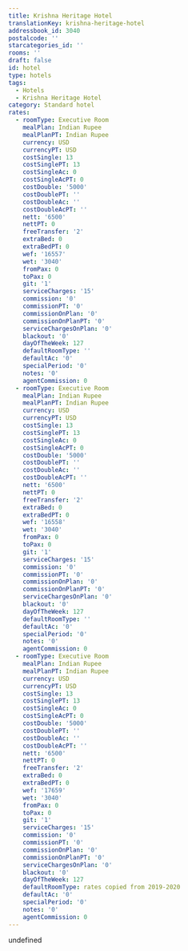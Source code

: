 ```yaml
---
title: Krishna Heritage Hotel
translationKey: krishna-heritage-hotel
addressbook_id: 3040
postalcode: ''
starcategories_id: ''
rooms: ''
draft: false
id: hotel
type: hotels
tags:
  - Hotels
  - Krishna Heritage Hotel
category: Standard hotel
rates:
  - roomType: Executive Room
    mealPlan: Indian Rupee
    mealPlanPT: Indian Rupee
    currency: USD
    currencyPT: USD
    costSingle: 13
    costSinglePT: 13
    costSingleAc: 0
    costSingleAcPT: 0
    costDouble: '5000'
    costDoublePT: ''
    costDoubleAc: ''
    costDoubleAcPT: ''
    nett: '6500'
    nettPT: 0
    freeTransfer: '2'
    extraBed: 0
    extraBedPT: 0
    wef: '16557'
    wet: '3040'
    fromPax: 0
    toPax: 0
    git: '1'
    serviceCharges: '15'
    commission: '0'
    commissionPT: '0'
    commissionOnPlan: '0'
    commissionOnPlanPT: '0'
    serviceChargesOnPlan: '0'
    blackout: '0'
    dayOfTheWeek: 127
    defaultRoomType: ''
    defaultAc: '0'
    specialPeriod: '0'
    notes: '0'
    agentCommission: 0
  - roomType: Executive Room
    mealPlan: Indian Rupee
    mealPlanPT: Indian Rupee
    currency: USD
    currencyPT: USD
    costSingle: 13
    costSinglePT: 13
    costSingleAc: 0
    costSingleAcPT: 0
    costDouble: '5000'
    costDoublePT: ''
    costDoubleAc: ''
    costDoubleAcPT: ''
    nett: '6500'
    nettPT: 0
    freeTransfer: '2'
    extraBed: 0
    extraBedPT: 0
    wef: '16558'
    wet: '3040'
    fromPax: 0
    toPax: 0
    git: '1'
    serviceCharges: '15'
    commission: '0'
    commissionPT: '0'
    commissionOnPlan: '0'
    commissionOnPlanPT: '0'
    serviceChargesOnPlan: '0'
    blackout: '0'
    dayOfTheWeek: 127
    defaultRoomType: ''
    defaultAc: '0'
    specialPeriod: '0'
    notes: '0'
    agentCommission: 0
  - roomType: Executive Room
    mealPlan: Indian Rupee
    mealPlanPT: Indian Rupee
    currency: USD
    currencyPT: USD
    costSingle: 13
    costSinglePT: 13
    costSingleAc: 0
    costSingleAcPT: 0
    costDouble: '5000'
    costDoublePT: ''
    costDoubleAc: ''
    costDoubleAcPT: ''
    nett: '6500'
    nettPT: 0
    freeTransfer: '2'
    extraBed: 0
    extraBedPT: 0
    wef: '17659'
    wet: '3040'
    fromPax: 0
    toPax: 0
    git: '1'
    serviceCharges: '15'
    commission: '0'
    commissionPT: '0'
    commissionOnPlan: '0'
    commissionOnPlanPT: '0'
    serviceChargesOnPlan: '0'
    blackout: '0'
    dayOfTheWeek: 127
    defaultRoomType: rates copied from 2019-2020
    defaultAc: '0'
    specialPeriod: '0'
    notes: '0'
    agentCommission: 0
---
```

undefined